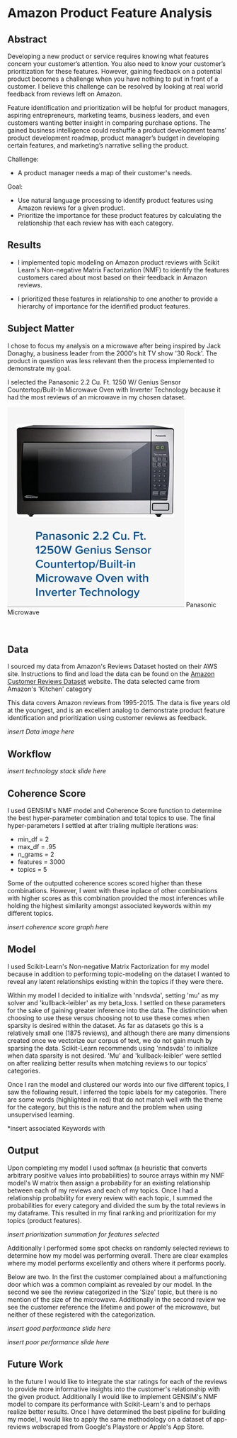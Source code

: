# Amazon Product Feature Analysis

## Abstract

Developing a new product or service requires knowing what features concern your customer’s attention. You also need to know your customer’s prioritization for these features. However, gaining feedback on a potential product becomes a challenge when you have nothing to put in front of a customer. I believe this challenge can be resolved by looking at real world feedback from reviews left on Amazon.

Feature identification and prioritization will be helpful for product managers, aspiring entrepreneurs, marketing teams, business leaders, and even customers wanting better insight in comparing purchase options. The gained business intelligence could reshuffle a product development teams’ product development roadmap, product manager’s budget in developing certain features, and marketing’s narrative selling the product.

Challenge:

  - A product manager needs a map of their customer's needs. 

Goal:

  - Use natural language processing to identify product features using Amazon reviews for a given product.
  - Prioritize the importance for these product features by calculating the relationship that each review has with each category.
 

## Results


  - I implemented topic modeling on Amazon product reviews with Scikit Learn's Non-negative Matrix Factorization (NMF) to identify the features customers cared about most based on their feedback in Amazon reviews.

  - I prioritized these features in relationship to one another to provide a hierarchy of importance for the identified product features. 


## Subject Matter

I chose to focus my analysis on a microwave after being inspired by Jack Donaghy, a business leader from the 2000's hit TV show '30 Rock'. The product in question was less relevant then the process implemented to demonstrate my goal.

I selected the Panasonic 2.2 Cu. Ft. 1250 W/ Genius Sensor Countertop/Built-In Microwave Oven with Inverter Technology because it had the most reviews of an microwave in my chosen dataset.

![image](https://github.com/GrilledJeez/amazon_product_feature_analysis/blob/master/images/panasonic_microwave.jpg)
Panasonic Microwave
   <br><br><br>

## Data

I sourced my data from Amazon's Reviews Dataset hosted on their AWS site. Instructions to find and load the data can be found on the [Amazon Customer Reviews Dataset](https://s3.amazonaws.com/amazon-reviews-pds/readme.html) website. The data selected came from Amazon's 'Kitchen' category

This data covers Amazon reviews from 1995-2015. The data is five years old at the youngest, and is an excellent analog to demonstrate product feature identification and prioritization using customer reviews as feedback.

*insert Data image here*


## Workflow

*insert technology stack slide here*


## Coherence Score

I used GENSIM's NMF model and Coherence Score function to determine the best hyper-parameter combination and total topics to use. The final hyper-parameters I settled at after trialing multiple iterations was:

 - min_df = 2
 - max_df = .95
 - n_grams = 2
 - features = 3000
 - topics = 5

Some of the outputted coherence scores scored higher than these combinations. However, I went with these inplace of other combinations with higher scores as this combination provided the most inferences while holding the highest similarity amongst associated keywords within my different topics.

*insert coherence score graph here*


## Model

I used Scikit-Learn's Non-negative Matrix Factorization for my model because in addition to performing topic-modeling on the dataset I wanted to reveal any latent relationships existing within the topics if they were there.

Within my model I decided to initialize with 'nndsvda', setting 'mu' as my solver and 'kullback-leibler' as my beta_loss. I settled on these parameters for the sake of gaining greater inference into the data. The distinction when choosing to use these versus choosing not to use these comes when sparsity is desired within the dataset. As far as datasets go this is a relatively small one (1875 reviews), and although there are many dimensions created once we vectorize our corpus of text, we do not gain much by sparsing the data. Scikit-Learn recommends using 'nndsvda' to initialize when data sparsity is not desired. 'Mu' and 'kullback-leibler' were settled on after realizing better results when matching reviews to our topics' categories.

Once I ran the model and clustered our words into our five different topics, I saw the following result. I inferred the topic labels for my categories. There are some words (highlighted in red) that do not match well with the theme for the category, but this is the nature and the problem when using unsupervised learning.

*insert associated Keywords with 


## Output

Upon completing my model I used softmax (a heuristic that converts arbitrary positive values into probabilities) to source arrays within my NMF model's W matrix then assign a probability for an existing relationship between each of my reviews and each of my topics. Once I had a relationship probability for every review with each topic, I summed the probabilities for every category and divided the sum by the total reviews in my dataframe. This resulted in my final ranking and prioritization for my topics (product features). 

*insert prioritization summation for features selected*


Additionally I performed some spot checks on randomly selected reviews to determine how my model was performing overall. There are clear examples where my model performs excellently and others where it performs poorly. 

Below are two. In the first the customer complained about a malfunctioning door which was a common complaint as revealed by our model. In the second we see the review categorized in the 'Size' topic, but there is no mention of the size of the microwave. Additionally in the second review we see the customer reference the lifetime and power of the microwave, but neither of these registered with the categorization. 

*insert good performance slide here*

*insert poor performance slide here*


## Future Work

In the future I would like to integrate the star ratings for each of the reviews to provide more informative insights into the customer's relationship with the given product. Additionally I would like to implement GENSIM's NMF model to compare its performance with Scikit-Learn's and to perhaps realize better results. Once I have determined the best pipeline for building my model, I would like to apply the same methodology on a dataset of app-reviews webscraped from Google's Playstore or Apple's App Store. 